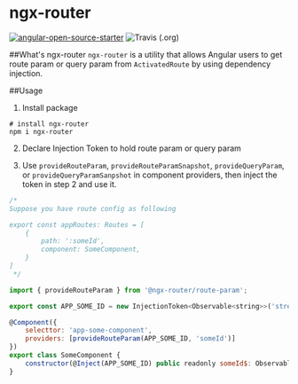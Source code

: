 # ngx-router

[![angular-open-source-starter](https://img.shields.io/badge/made%20with-angular--open--source--starter-d81676?logo=angular)](https://github.com/TinkoffCreditSystems/angular-open-source-starter)
![Travis (.org)](https://img.shields.io/travis/TinkoffCreditSystems/angular-open-source-starter)

##What's ngx-router
`ngx-router` is a utility that allows Angular users to get route param or query param from `ActivatedRoute` by using dependency injection.

##Usage

1. Install package

```shell
# install ngx-router
npm i ngx-router
```

2. Declare Injection Token to hold route param or query param

3. Use `provideRouteParam`, `provideRouteParamSnapshot`, `provideQueryParam`, or `provideQueryParamSanpshot` in component providers, then inject the token in step 2 and use it.

```javascript
/*
Suppose you have route config as following

export const appRoutes: Routes = [
    {
        path: ':someId',
        component: SomeComponent,
    }
]
 */

import { provideRouteParam } from '@ngx-router/route-param';

export const APP_SOME_ID = new InjectionToken<Observable<string>>('stream of :someId route param');

@Component({
    selecttor: 'app-some-component',
    providers: [provideRouteParam(APP_SOME_ID, 'someId')]
})
export class SomeComponent {
    constructor(@Inject(APP_SOME_ID) public readonly someId$: Observable<string>) {}
}
```
